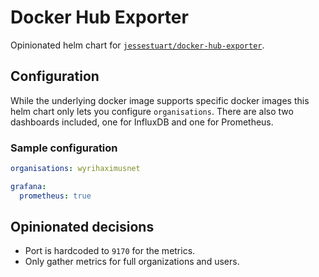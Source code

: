 # Docker Hub Exporter

Opinionated helm chart for [`jessestuart/docker-hub-exporter`](https://github.com/jessestuart/docker-hub-exporter).

## Configuration

While the underlying docker image supports specific docker images this helm chart only lets you configure 
`organisations`. There are also two dashboards included, one for InfluxDB and one for Prometheus.

### Sample configuration

```yaml
organisations: wyrihaximusnet

grafana:
  prometheus: true
```

## Opinionated decisions

* Port is hardcoded to `9170` for the metrics.
* Only gather metrics for full organizations and users.
